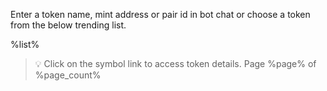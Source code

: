 Enter a token name, mint address or pair id in bot chat or choose a token from the below trending list\.

%list%

>💡 Click on the symbol link to access token details\. Page %page% of %page_count%
